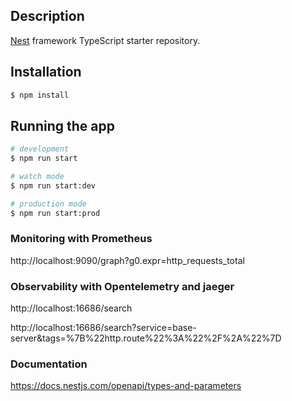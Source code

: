 ## Description

[Nest](https://github.com/nestjs/nest) framework TypeScript starter repository.

## Installation

```bash
$ npm install
```

## Running the app

```bash
# development
$ npm run start

# watch mode
$ npm run start:dev

# production mode
$ npm run start:prod
```

### Monitoring with Prometheus

http://localhost:9090/graph?g0.expr=http_requests_total
### Observability with Opentelemetry and jaeger

http://localhost:16686/search

http://localhost:16686/search?service=base-server&tags=%7B%22http.route%22%3A%22%2F%2A%22%7D


### Documentation

https://docs.nestjs.com/openapi/types-and-parameters
